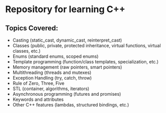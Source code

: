 # Repository for learning C++

## Topics Covered:

- Casting (static_cast, dynamic_cast, reinterpret_cast)
- Classes (public, private, protected inheritance, virtual functions, virtual classes, etc.)
- Enums (standard enums, scoped enums)
- Template programming (function/class templates, specialization, etc.)
- Memory management (raw pointers, smart pointers)
- Multithreading (threads and mutexes)
- Exception Handling (try, catch, throw)
- Rule of Zero, Three, Five
- STL (container, algorithms, iterators)
- Asynchronous programming (futures and promises)
- Keywords and attributes
- Other C++ features (lambdas, structured bindings, etc.)